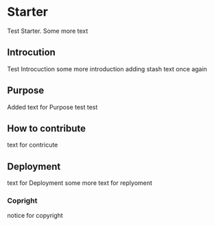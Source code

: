 # Starter
Test Starter.
Some more text
## Introcution
Test Introcuction
some more introduction
adding stash text once again
## Purpose
Added text for Purpose
test test
## How to contribute
text for contricute
## Deployment
text for Deployment
some more text for replyoment
### Copright
notice for copyright